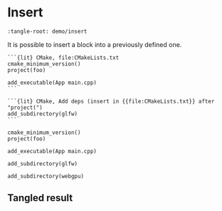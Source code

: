 Insert
======

```{lit-setup}
:tangle-root: demo/insert
```

It is possible to insert a block into a previously defined one.

````
```{lit} CMake, file:CMakeLists.txt
cmake_minimum_version()
project(foo)

add_executable(App main.cpp)
```

```{lit} CMake, Add deps (insert in {{file:CMakeLists.txt}} after "project(")
add_subdirectory(glfw)
```
````

```{lit} CMake, file:CMakeLists.txt
cmake_minimum_version()
project(foo)

add_executable(App main.cpp)
```

```{lit} CMake, Add deps (insert in {{file:CMakeLists.txt}} after "project(")
add_subdirectory(glfw)
```

```{lit} CMake, Add deps (append)
add_subdirectory(webgpu)
```

Tangled result
--------------

```{tangle} file:CMakeLists.txt
```

```{lit-registry}
```
